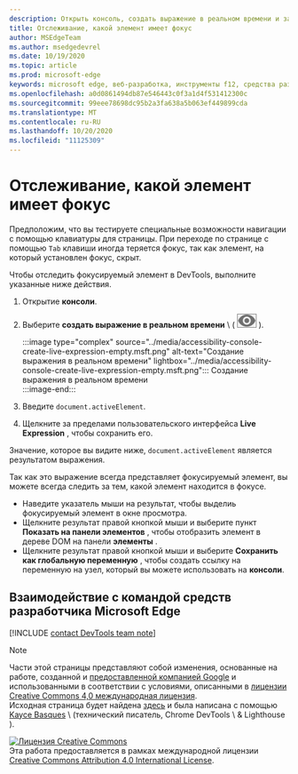 ```yaml
---
description: Открыть консоль, создать выражение в реальном времени и задать для него выражение Document. activeElement.
title: Отслеживание, какой элемент имеет фокус
author: MSEdgeTeam
ms.author: msedgedevrel
ms.date: 10/19/2020
ms.topic: article
ms.prod: microsoft-edge
keywords: microsoft edge, веб-разработка, инструменты f12, средства разработчика
ms.openlocfilehash: a0d0861494db87e546443c0f3a1d4f531412300c
ms.sourcegitcommit: 99eee78698dc95b2a3fa638a5b063ef449899cda
ms.translationtype: MT
ms.contentlocale: ru-RU
ms.lasthandoff: 10/20/2020
ms.locfileid: "11125309"
---
```

<!-- Copyright Kayce Basques 

   Licensed under the Apache License, Version 2.0 (the "License");
   you may not use this file except in compliance with the License.
   You may obtain a copy of the License at

       https://www.apache.org/licenses/LICENSE-2.0

   Unless required by applicable law or agreed to in writing, software
   distributed under the License is distributed on an "AS IS" BASIS,
   WITHOUT WARRANTIES OR CONDITIONS OF ANY KIND, either express or implied.
   See the License for the specific language governing permissions and
   limitations under the License.  -->  

# Отслеживание, какой элемент имеет фокус  

Предположим, что вы тестируете специальные возможности навигации с помощью клавиатуры для страницы.  При переходе по странице с помощью `Tab` клавиши иногда теряется фокус, так как элемент, на который установлен фокус, скрыт.  

Чтобы отследить фокусируемый элемент в DevTools, выполните указанные ниже действия.  

1.  Открытие **консоли**.  
1.  Выберите **создать выражение в реальном времени** \ ( ![ создать выражение в реальном времени ][ImageCreateIcon] ).  
    
    :::image type="complex" source="../media/accessibility-console-create-live-expression-empty.msft.png" alt-text="Создание выражения в реальном времени" lightbox="../media/accessibility-console-create-live-expression-empty.msft.png":::
       Создание выражения в реальном времени  
    :::image-end:::  
    
1.  Введите `document.activeElement`.  
1.  Щелкните за пределами пользовательского интерфейса **Live Expression** , чтобы сохранить его.  
    
Значение, которое вы видите ниже, `document.activeElement` является результатом выражения.  

Так как это выражение всегда представляет фокусируемый элемент, вы можете всегда следить за тем, какой элемент находится в фокусе.  

*   Наведите указатель мыши на результат, чтобы выделиь фокусируемый элемент в окне просмотра.  
*   Щелкните результат правой кнопкой мыши и выберите пункт **Показать на панели элементов** , чтобы отобразить элемент в дереве DOM на панели **элементы** .  
*   Щелкните результат правой кнопкой мыши и выберите **Сохранить как глобальную переменную** , чтобы создать ссылку на переменную на узел, который вы можете использовать на **консоли**.  

## Взаимодействие с командой средств разработчика Microsoft Edge  

[!INCLUDE [contact DevTools team note](../includes/contact-devtools-team-note.md)]  

<!-- image links -->  

[ImageCreateIcon]: ../media/create-live-expression-icon.msft.png  

<!-- links -->  

> [!NOTE]
> Части этой страницы представляют собой изменения, основанные на работе, созданной и [предоставленной компанией Google][GoogleSitePolicies] и использованными в соответствии с условиями, описанными в [лицензии Creative Commons 4,0 международная лицензия][CCA4IL].  
> Исходная страница будет найдена [здесь](https://developers.google.com/web/tools/chrome-devtools/accessibility/focus) и была написана с помощью [Kayce Basques][KayceBasques] \ (технический писатель, Chrome DevTools \ & Lighthouse \).  

[![Лицензия Creative Commons][CCby4Image]][CCA4IL]  
Эта работа предоставляется в рамках международной лицензии [Creative Commons Attribution 4.0 International License][CCA4IL].  

[CCA4IL]: https://creativecommons.org/licenses/by/4.0  
[CCby4Image]: https://i.creativecommons.org/l/by/4.0/88x31.png  
[GoogleSitePolicies]: https://developers.google.com/terms/site-policies  
[KayceBasques]: https://developers.google.com/web/resources/contributors/kaycebasques  
